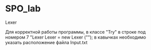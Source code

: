 # SPO_lab
Lexer

Для корректной работы программы, в классе "Try" в строке под номером 7 "Lexer Lexer = new Lexer ("");
в кавычках необходимо указать расположение файла Input.txt
